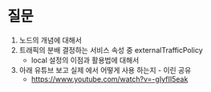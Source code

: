 # 질문
1. 노드의 개념에 대해서
2. 트래픽의 분배 결정하는 서비스 속성 중 externalTrafficPolicy
   - local 설정의 이점과 활용법에 대해서
3. 아래 유튜브 보고 실제 에서 어떻게 사용 하는지 - 이린 공유 
   - https://www.youtube.com/watch?v=-gIyfII5eak
